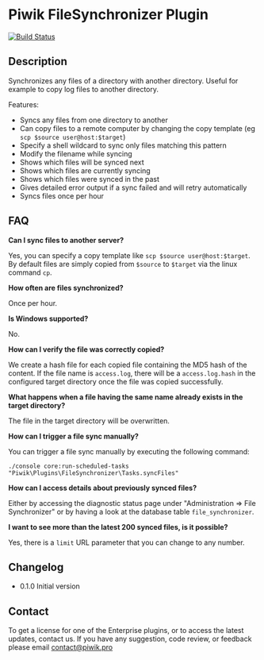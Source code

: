 # Piwik FileSynchronizer Plugin

[![Build Status](https://magnum.travis-ci.com/PiwikPRO/plugin-FileSynchronizer.svg?token=YG4RfcyzVryveJy9zhmw)](https://magnum.travis-ci.com/PiwikPRO/plugin-FileSynchronizer)

## Description

Synchronizes any files of a directory with another directory. Useful for example to copy log files to another directory.

Features:

* Syncs any files from one directory to another
* Can copy files to a remote computer by changing the copy template (eg `scp $source user@host:$target`)
* Specify a shell wildcard to sync only files matching this pattern
* Modify the filename while syncing
* Shows which files will be synced next
* Shows which files are currently syncing
* Shows which files were synced in the past
* Gives detailed error output if a sync failed and will retry automatically
* Syncs files once per hour

## FAQ

__Can I sync files to another server?__

Yes, you can specify a copy template like `scp $source user@host:$target`. By default files are simply copied from
`$source` to `$target` via the linux command `cp`.

__How often are files synchronized?__

Once per hour.

__Is Windows supported?__

No.

__How can I verify the file was correctly copied?__

We create a hash file for each copied file containing the MD5 hash of the content. If the file name is `access.log`,
there will be a `access.log.hash` in the configured target directory once the file was copied successfully.

__What happens when a file having the same name already exists in the target directory?__

The file in the target directory will be overwritten.

__How can I trigger a file sync manually?__

You can trigger a file sync manually by executing the following command:

`./console core:run-scheduled-tasks "Piwik\Plugins\FileSynchronizer\Tasks.syncFiles"`

__How can I access details about previously synced files?__

Either by accessing the diagnostic status page under "Administration => File Synchronizer" or by having a look at the
database table `file_synchronizer`.

__I want to see more than the latest 200 synced files, is it possible?__

Yes, there is a `limit` URL parameter that you can change to any number.

## Changelog

* 0.1.0 Initial version

## Contact
To get a license for one of the Enterprise plugins, or to access the latest updates, contact us.
If you have any suggestion, code review, or feedback please email contact@piwik.pro

